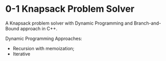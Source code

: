 # 0-1 Knapsack Problem Solver

A Knapsack problem solver with Dynamic Programming and Branch-and-Bound approach in C++.

Dynamic Programming Approaches:

- Recursion with memoization;
- Iterative
